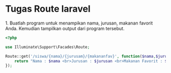 <h1>Tugas Route laravel</h1>
<p>1. Buatlah program untuk menampikan nama, jurusan,  makanan favorit Anda. Kemudian tampilkan output dari program tersebut.</p>

```php
<?php

use Illuminate\Support\Facades\Route;

Route::get('/siswa/{nama}/{jurusam}/{makananfav}', function($nama,$jurusan,$makananfav){
    return "Nama : $nama <br>Jurusan : $jurusan <br>Makanan Favorit : $makananfav";
});
```
